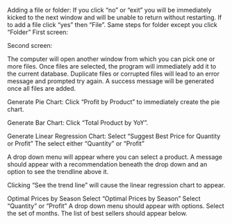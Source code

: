 Adding a file or folder:
If you click “no” or “exit” you will be immediately kicked to the next window and will be unable to return without restarting.
If to add a file click “yes” then “File”. Same steps for folder except you click “Folder”
First screen:

Second screen:

The computer will open another window from which you can pick one or more files.
Once files are selected, the program will immediately add it to the current database.
Duplicate files or corrupted files will lead to an error message and prompted try again.
A success message will be generated once all files are added.


Generate Pie Chart:
Click “Profit by Product” to immediately create the pie chart.

Generate Bar Chart:
Click “Total Product by YoY”.


Generate Linear Regression Chart:
Select “Suggest Best Price for Quantity or Profit”
The select either “Quantity” or “Profit”

A drop down menu will appear where you can select a product.
A message should appear with a recommendation beneath the drop down and an option to see the trendline above it.

Clicking “See the trend line” will cause the linear regression chart to appear.


Optimal Prices by Season
Select “Optimal Prices by Season”
Select  “Quantity” or “Profit”
A drop down menu should appear with options.
Select the set of months. The list of best sellers should appear below.






